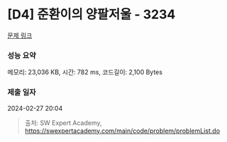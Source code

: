 # [D4] 준환이의 양팔저울 - 3234 

[문제 링크](https://swexpertacademy.com/main/code/problem/problemDetail.do?contestProbId=AWAe7XSKfUUDFAUw) 

### 성능 요약

메모리: 23,036 KB, 시간: 782 ms, 코드길이: 2,100 Bytes

### 제출 일자

2024-02-27 20:04



> 출처: SW Expert Academy, https://swexpertacademy.com/main/code/problem/problemList.do